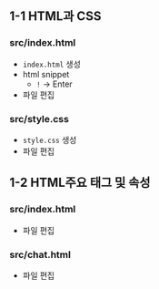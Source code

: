 ## 1-1 HTML과 CSS

### src/index.html

- `index.html` 생성
- html snippet
  - `!` -> Enter
- 파일 편집

### src/style.css

- `style.css` 생성
- 파일 편집

## 1-2 HTML주요 태그 및 속성

### src/index.html

- 파일 편집

### src/chat.html

- 파일 편집
